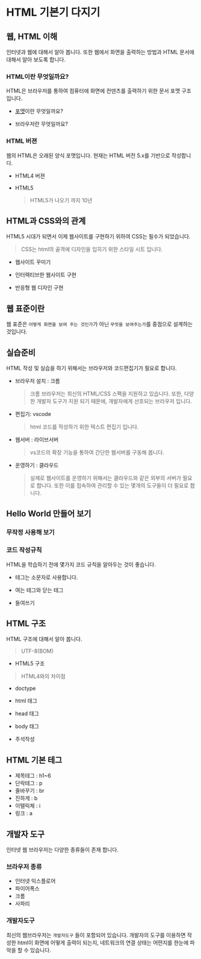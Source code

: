 # HTML 기본기 다지기



## 웹, HTML 이해

인터넷과 웹에 대해서 알아 봅니다. 또한 웹에서 화면을 출력하는 방법과 HTML 문서에 대해서 알아 보도록 합니다.



### HTML이란 무엇일까요?

HTML은 브라우저를 통하여 컴퓨터에 화면에 컨덴츠를 출력하기 위한 문서 포맷 구조 입니다. 



* [포맷](01-포맷이란)이란 무엇일까요?

* 브라우저란 무엇일까요?

  

### HTML 버젼

웹의 HTML은 오래된 양식 포맷입니다. 현재는 HTML 버전 5.x를 기반으로 작성합니다. 



* HTML4 버젼

* HTML5

  > HTML5가 나오기 까지 10년



## HTML과 CSS와의 관계

HTML5 시대가 되면서 이제 웹사이트를 구현하기 위하여 CSS는 필수가 되었습니다. 

> CSS는 html의 골격에 디자인을 입히기 위한 스타일 시트 입니다.



* 웹사이트 꾸미기
* 인터렉티브한 웹사이트 구현

* 반응형 웹 디자인 구현



## 웹 표준이란

웹 표준은 `어떻게 화면을 보여 주는 것인가`가 아닌 `무엇을 보여주는가`를 중점으로 설계하는 것입니다.



## 실습준비

HTML 작성 및 실습을 하기 위해서는 브라우저와 코드편집기가 필요로 합니다.



* 브라우저 설치 : 크롬

  > 크롬 브라우저는 최신의 HTML/CSS 스팩을 지원하고 있습니다. 또한, 다양한 개발자 도구가 지원 되기 때문에, 개발자에게 선호되는 브라우저 입니다. 

* 편집기: vscode

  > html 코드를 작성하기 위한 텍스트 편집기 입니다.



* 웹서버 : 라이브서버

  > vs코드의 확장 기능을 통하여 간단한 웹서버를 구동해 봅니다.



* 운영하기 : 클라우드

  > 실제로 웹사이트를 운영하기 위해서는 클라우드와 같은 외부의 서버가 필요로 합니다. 또한 이를 접속하여 관리할 수 있는 몇개의 도구들이 더 필요로 합니다.

  

## Hello World 만들어 보기



### 무작정 사용해 보기



### 코드 작성규칙

HTML을 학습하기 전에 몇가지 코드 규칙을 알아두는 것이 좋습니다.

* 테그는 소문자로 사용합니다.

* 여는 테그와 닫는 테그

* 들여쓰기

  

## HTML 구조



HTML 구조에 대해서 알아 봅니다.

> UTF-8(BOM)



* HTML5 구조

> HTML4와의 차이점



* doctype



* html 태그
* head 태그
* body 태그



* 주석작성



## HTML 기본 테그



* 제목테그 : h1~6
* 단락테그 : p
* 줄바꾸기 : br
* 진하게 : b
* 이텔릭체 : i
* 링크 : a





## 개발자 도구

인터넷 웹 브라우저는 다양한 종류들이 존재 합니다.



### 브라우저 종류



* 인터넷 익스플로어
* 파이어폭스
* 크롬
* 사파리



### 개발자도구

최신의 웹브라우저는 `개발자도구` 들이 포함되어 있습니다. 개발자의 도구를 이용하면 작성한 html이 화면에 어떻게 출력이 되는지, 네트워크의 연결 상태는 어떤지를 한눈에 파악을 할 수 있습니다.





